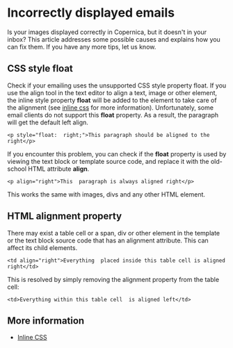# Incorrectly displayed emails

Is your images displayed correctly in Copernica, but it doesn't in your
inbox? This article addresses some possible causes and explains how you
can fix them. If you have any more tips, let us know.

## CSS style float

Check if your emailing uses the unsupported CSS style property float.
If you use the align tool in the text editor to align a text, image or
other element, the inline style property **float** will be added to the
element to take care of the alignment (see [inline css](./inline-css.md) for more information). 
Unfortunately, some email clients do not support this **float** property. 
As a result, the paragraph will get the default left align.

`<p style="float:  right;">This paragraph should be aligned to the right</p>`

If you encounter this problem, you can check if the **float** property is
used by viewing the text block or template source code, and replace it
with the old-school HTML attribute **align**.

`<p align="right">This  paragraph is always aligned right</p>`

This works the same with images, divs and any other HTML element.

## HTML alignment property

There may exist a table cell or a span, div or other element in the
template or the text block source code that has an alignment attribute.
This can affect its child elements.

`<td align="right">Everything  placed inside this table cell is aligned right</td>`

This is resolved by simply removing the alignment property from the
table cell:

`<td>Everything within this table cell  is aligned left</td>`

## More information

* [Inline CSS](./inline-css.md)
